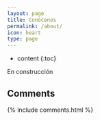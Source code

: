 ```yaml
---
layout: page
title: Conócenos
permalink: /about/
icon: heart
type: page
---
```


* content
{:toc}


En construcción


## Comments

{% include comments.html %}
